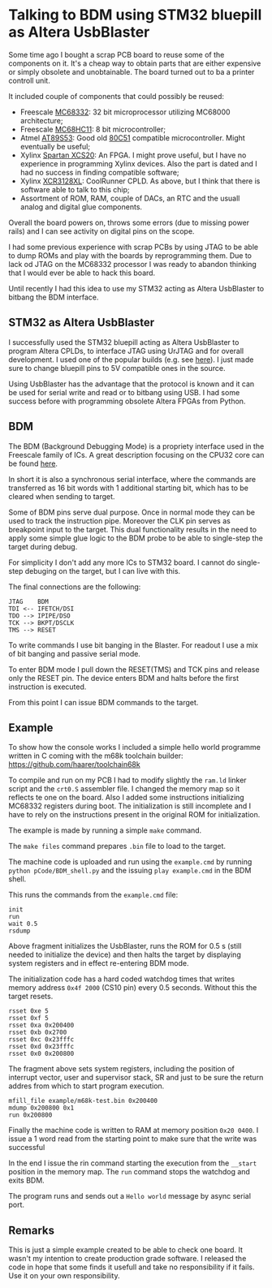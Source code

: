 # Talking to BDM using STM32 bluepill as Altera UsbBlaster

Some time ago I bought a scrap PCB board to reuse some of the components on it. It's a cheap way to obtain parts that are either expensive or simply obsolete and unobtainable. The board turned out to ba a printer controll unit.

It included couple of components that could possibly be reused:
- Freescale [MC68332](https://www.nxp.com/docs/en/user-guide/MC68332UM.pdf): 32 bit microprocessor utilizing MC68000 architecture;
- Freescale [MC68HC11](https://en.wikipedia.org/wiki/Motorola_68HC11): 8 bit microcontroller;
- Atmel [AT89S53](http://ww1.microchip.com/downloads/en/devicedoc/doc0787.pdf): Good old [80C51](https://en.wikipedia.org/wiki/Intel_8051) compatible microcontroller. Might eventually be useful;
- Xylinx [Spartan XCS20](https://www.digchip.com/datasheets/parts/datasheet/534/XCS20-pdf.php): An FPGA. I might prove useful, but I have no experience in programming Xylinx devices. Also the part is dated and I had no success in finding compatible software;
- Xylinx [XCR3128XL](https://www.xilinx.com/support/documentation/data_sheets/ds016.pdf): CoolRunner CPLD. As above, but I think that there is software able to talk to this chip;
- Assortment of ROM, RAM, couple of DACs, an RTC and the usuall analog and digital glue components.

Overall the board powers on, throws some errors (due to missing power rails) and I can see activity on digital pins on the scope.

I had some previous experience with scrap PCBs by using JTAG to be able to dump ROMs and play with the boards by reprogramming them. Due to lack od JTAG on the MC68332 processor I was ready to abandon thinking that I would ever be able to hack this board.

Until recently I had this idea to use my STM32 acting as Altera UsbBlaster to bitbang the BDM interface.

## STM32 as Altera UsbBlaster

I successfully used the STM32 bluepill acting as Altera UsbBlaster to program Altera CPLDs, to interface JTAG using UrJTAG and for overall development. I used one of the popular builds (e.g. see [here](https://github.com/Icenowy/USB-Blaster-GCC)). I just made sure to change bluepill pins to 5V compatible ones in the source.

Using UsbBlaster has the advantage that the protocol is known and it can be used for serial write and read or to bitbang using USB. I had some success before with programming obsolete Altera FPGAs from Python.

## BDM

The BDM (Background Debugging Mode) is a propriety interface used in the Freescale family of ICs. A great description focusing on the CPU32 core can be found [here](https://cmp.felk.cvut.cz/~pisa/m683xx/bdm_driver.html#tth_sEc1). 

In short it is also a synchronous serial interface, where the commands are transferred as 16 bit words with 1 additional starting bit, which has to be cleared when sending to target.

Some of BDM pins serve dual purpose. Once in normal mode they can be used to track the instruction pipe. Moreover the CLK pin serves as breakpoint input to the target. This dual functionality results in the need to apply some simple glue logic to the BDM probe to be able to single-step the target during debug. 

For simplicity I don't add any more ICs to STM32 board. I cannot do single-step debuging on the target, but I can live with this.

The final connections are the following:

```
JTAG    BDM
TDI <-- IFETCH/DSI
TDO --> IPIPE/DSO
TCK --> BKPT/DSCLK
TMS --> RESET
```

To write commands I use bit banging in the Blaster. For readout I use a mix of bit banging and passive serial mode.

To enter BDM mode I pull down the RESET(TMS) and TCK pins and release only the RESET pin. The device enters BDM and halts before the first instruction is executed.

From this point I can issue BDM commands to the target.

## Example

To show how the console works I included a simple hello world programme written in C coming with the m68k toolchain builder: https://github.com/haarer/toolchain68k

To compile and run on my PCB I had to modify slightly the `ram.ld` linker script and the `crt0.S` assembler file. I changed the memory map so it reflects te one on the board. Also I added some instructions initializing MC68332 registers during boot. The initialization is still incomplete and I have to rely on the instructions present in the original ROM for initialization.

The example is made by running a simple `make` command.

The `make files` command prepares `.bin` file to load to the target.

The machine code is uploaded and run using the `example.cmd` by running `python pCode/BDM_shell.py` and the issuing `play example.cmd` in the BDM shell.

This runs the commands from the `example.cmd` file:

```
init 
run
wait 0.5
rsdump
```

Above fragment initializes the UsbBlaster, runs the ROM for 0.5 s (still needed to initialize the device) and then halts the target by displaying system registers and in effect re-entering BDM mode.

The initialization code has a hard coded watchdog times that writes memory address `0x4f 2000` (CS10 pin) every 0.5 seconds. Without this the target resets.

```
rsset 0xe 5
rsset 0xf 5
rsset 0xa 0x200400
rsset 0xb 0x2700
rsset 0xc 0x23fffc
rsset 0xd 0x23fffc
rsset 0x0 0x200800
```

The fragment above sets system registers, including the position of interrupt vector, user and supervisor stack, SR and just to be sure the return addres from which to start program execution.


```
mfill_file example/m68k-test.bin 0x200400
mdump 0x200800 0x1
run 0x200800
```

Finally the machine code is written to RAM at memory position `0x20 0400`. I issue a 1 word read from the starting point to make sure that the write was successful

In the end I issue the rin command starting the execution from the `__start` position in the memory map. The `run` command stops the watchdog and exits BDM.

The program runs and sends out a `Hello world` message by async serial port.

## Remarks

This is just a simple example created to be able to check one board. It wasn't my intention to create production grade software. I released the code in hope that some finds it usefull and take no responsibility if it fails. Use it on your own responsibility.